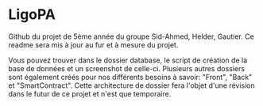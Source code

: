 # LigoPA

Github du projet de 5ème année du groupe Sid-Ahmed, Helder, Gautier.
Ce readme sera mis à jour au fur et à mesure du projet.

Vous pouvez trouver dans le dossier database, le script de création de la base de données et un screenshot de celle-ci.
Plusieurs autres dossiers sont également créés pour nos différents besoins à savoir: "Front", "Back" et "SmartContract".
Cette architecture de dossier fera l'objet d'une révision dans le futur de ce projet et n'est que temporaire.
